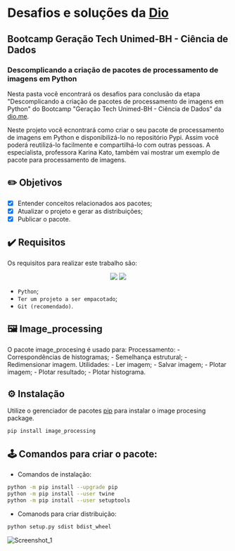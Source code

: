 # Desafios e soluções da [Dio](https://www.dio.me/)

## Bootcamp Geração Tech Unimed-BH - Ciência de Dados

### Descomplicando a criação de pacotes de processamento de imagens em Python

Nesta pasta você encontrará os desafios para conclusão da etapa "Descomplicando a criação de pacotes de processamento de imagens em Python" do Bootcamp "Geração Tech Unimed-BH - Ciência de Dados" da [dio.me](https://www.dio.me/).

Neste projeto você ecnontrará como criar o seu pacote de processamento de imagens em Python e disponibilizá-lo no repositório Pypi. Assim você poderá reutilizá-lo facilmente e compartilhá-lo com outras pessoas. A especialista, professora Karina Kato, também vai mostrar um exemplo de pacote para processamento de imagens.

## ✏️ Objetivos
- [X] Entender conceitos relacionados aos pacotes;
- [X] Atualizar o projeto e gerar as distribuições;
- [X] Publicar o pacote.

## ✔️ Requisitos 
Os requisitos para realizar este trabalho são:

<p align="center">
	<img src="https://img.shields.io/badge/Python-FFD43B?style=for-the-badge&logo=python&logoColor=blue">
	<img src="https://img.shields.io/badge/GIT-E44C30?style=for-the-badge&logo=git&logoColor=white">
</p>

- `Python`;
- `Ter um projeto a ser empacotado`;
- `Git (recomendado)`.

## 🖼️ Image_processing
O pacote image_procesing é usado para:
	Processamento:
		- Correspondências de histogramas;
		- Semelhança estrutural;
		- Redimensionar imagem.
	Utilidades:
		- Ler imagem;
		- Salvar imagem;
		- Plotar imagem;
		- Plotar resultado;
		- Plotar histograma.

## ⚙️ Instalação
Utilize o gerenciador de pacotes [pip](https://pip.pypa.io/en/stable/) para instalar o image procesing package.

```bash
pip install image_processing
```

## 🕹️ Comandos para criar o pacote:
- Comandos de instalação:
```bash
python -m pip install --upgrade pip
python -m pip install --user twine
python -m pip install --user setuptools
```
- Comanods para criar distribuição:
```bash
python setup.py sdist bdist_wheel
```

![Screenshot_1](https://user-images.githubusercontent.com/75649546/194950030-fb8581fa-7d42-4a96-b7ae-ce1a213d51dc.png)
